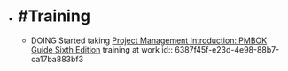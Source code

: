 - # #Training
	- DOING Started taking [Project Management Introduction: PMBOK Guide Sixth Edition](https://www.skillsoft.com/channel/pmbokr-guide-b5b366c0-e71d-11e6-9b91-91c88fa1edb0?edition=60406) training at work
	  id:: 6387f45f-e23d-4e98-88b7-ca17ba883bf3